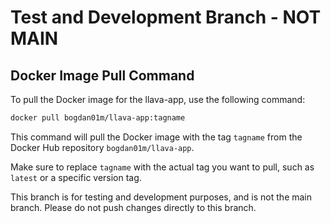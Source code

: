 # Test and Development Branch - NOT MAIN

## Docker Image Pull Command

To pull the Docker image for the llava-app, use the following command:
```bash
docker pull bogdan01m/llava-app:tagname
```

This command will pull the Docker image with the tag `tagname` from the Docker Hub repository `bogdan01m/llava-app`.

Make sure to replace `tagname` with the actual tag you want to pull, such as `latest` or a specific version tag.

This branch is for testing and development purposes, and is not the main branch. Please do not push changes directly to this branch.
